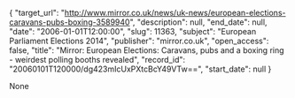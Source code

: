 {
  "target_url": "http://www.mirror.co.uk/news/uk-news/european-elections-caravans-pubs-boxing-3589940", 
  "description": null, 
  "end_date": null, 
  "date": "2006-01-01T12:00:00", 
  "slug": 11363, 
  "subject": "European Parliament Elections 2014", 
  "publisher": "mirror.co.uk", 
  "open_access": false, 
  "title": "Mirror: European Elections: Caravans, pubs and a boxing ring - weirdest polling booths revealed", 
  "record_id": "20060101T120000/dg423mIcUxPXtcBcY49VTw==", 
  "start_date": null
}

None